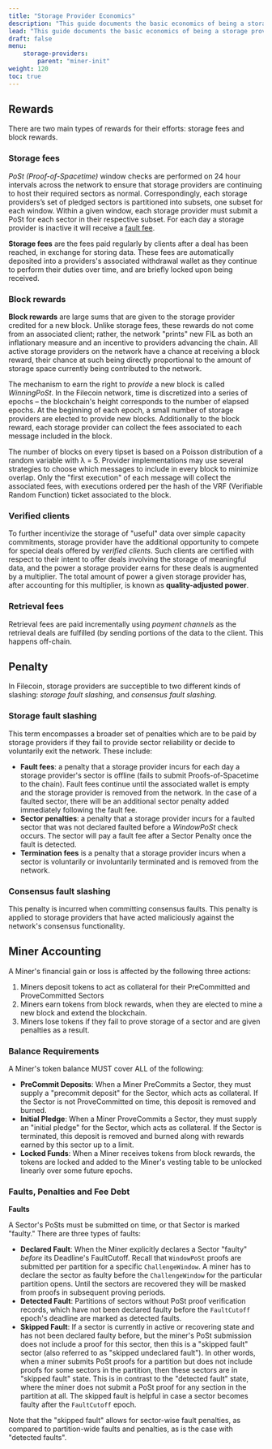 ```yaml
---
title: "Storage Provider Economics"
description: "This guide documents the basic economics of being a storage provider in filecoin."
lead: "This guide documents the basic economics of being a storage provider in filecoin."
draft: false
menu:
    storage-providers:
        parent: "miner-init"
weight: 120
toc: true
---
```


## Rewards

There are two main types of rewards for their efforts: storage fees and block rewards.

### Storage fees

_PoSt (Proof-of-Spacetime)_ window checks are performed on 24 hour intervals across the network to ensure that storage providers are continuing to host their required sectors as normal. Correspondingly, each storage providers’s set of pledged sectors is partitioned into subsets, one subset for each window. Within a given window, each storage provider must submit a PoSt for each sector in their respective subset. For each day a storage provider is inactive it will receive a [fault fee](slashing.md).

**Storage fees** are the fees paid regularly by clients after a deal has been reached, in exchange for storing data. These fees are automatically deposited into a providers's associated withdrawal wallet as they continue to perform their duties over time, and are briefly locked upon being received.

### Block rewards

**Block rewards** are large sums that are given to the storage provider credited for a new block. Unlike storage fees, these rewards do not come from an associated client; rather, the network "prints" new FIL as both an inflationary measure and an incentive to providers advancing the chain. All active storage providers on the network have a chance at receiving a block reward, their chance at such being directly proportional to the amount of storage space currently being contributed to the network.

The mechanism to earn the right to _provide_ a new block is called _WinningPoSt_. In the Filecoin network, time is discretized into a series of epochs – the blockchain's height corresponds to the number of elapsed epochs. At the beginning of each epoch, a small number of storage providers are elected to provide new blocks. Additionally to the block reward, each storage provider can collect the fees associated to each message included in the block.

The number of blocks on every tipset is based on a Poisson distribution of a random variable with λ = 5. Provider implementations may use several strategies to choose which messages to include in every block to minimize overlap. Only the "first execution" of each message will collect the associated fees, with executions ordered per the hash of the VRF (Verifiable Random Function) ticket associated to the block.

### Verified clients

To further incentivize the storage of "useful" data over simple capacity commitments, storage provider have the additional opportunity to compete for special deals offered by _verified clients_. Such clients are certified with respect to their intent to offer deals involving the storage of meaningful data, and the power a storage provider earns for these deals is augmented by a multiplier. The total amount of power a given storage provider has, after accounting for this multiplier, is known as **quality-adjusted power**.

### Retrieval fees

Retrieval fees are paid incrementally using _payment channels_ as the retrieval deals are fulfilled (by sending portions of the data to the client. This happens off-chain.


## Penalty

In Filecoin, storage providers are succeptible to two different kinds of slashing: _storage fault slashing_, and _consensus fault slashing_.

### Storage fault slashing

This term encompasses a broader set of penalties which are to be paid by storage providers if they fail to provide sector reliability or decide to voluntarily exit the network. These include:

- **Fault fees**: a penalty that a storage provider incurs for each day a storage provider's sector is offline (fails to submit Proofs-of-Spacetime to the chain). Fault fees continue until the associated wallet is empty and the storage provider is removed from the network. In the case of a faulted sector, there will be an additional sector penalty added immediately following the fault fee.
- **Sector penalties**: a penalty that a storage provider incurs for a faulted sector that was not declared faulted before a _WindowPoSt_ check occurs. The sector will pay a fault fee after a Sector Penalty once the fault is detected.
- **Termination fees** is a penalty that a storage provider incurs when a sector is voluntarily or involuntarily terminated and is removed from the network.

### Consensus fault slashing

This penalty is incurred when committing consensus faults. This penalty is applied to storage providers that have acted maliciously against the network's consensus functionality.

## Miner Accounting

A Miner's financial gain or loss is affected by the following three actions:

1. Miners deposit tokens to act as collateral for their PreCommitted and ProveCommitted Sectors
2. Miners earn tokens from block rewards, when they are elected to mine a new block and extend the blockchain.
3. Miners lose tokens if they fail to prove storage of a sector and are given penalties as a result.

### Balance Requirements

A Miner's token balance MUST cover ALL of the following:

- **PreCommit Deposits**: When a Miner PreCommits a Sector, they must supply a "precommit deposit" for the Sector, which acts as collateral. If the Sector is not ProveCommitted on time, this deposit is removed and burned.
- **Initial Pledge**: When a Miner ProveCommits a Sector, they must supply an "initial pledge" for the Sector, which acts as collateral. If the Sector is terminated, this deposit is removed and burned along with rewards earned by this sector up to a limit.
- **Locked Funds**: When a Miner receives tokens from block rewards, the tokens are locked and added to the Miner's vesting table to be unlocked linearly over some future epochs.

### Faults, Penalties and Fee Debt

**Faults**

A Sector's PoSts must be submitted on time, or that Sector is marked "faulty." There are three types of faults:

- **Declared Fault**: When the Miner explicitly declares a Sector "faulty" _before_ its Deadline's FaultCutoff. Recall that `WindowPoSt` proofs are submitted per partition for a specific `ChallengeWindow`. A miner has to declare the sector as faulty before the `ChallengeWindow` for the particular partition opens. Until the sectors are recovered they will be masked from proofs in subsequent proving periods.
- **Detected Fault**: Partitions of sectors without PoSt proof verification records, which have not been declared faulty before the `FaultCutoff` epoch's deadline are marked as detected faults.
- **Skipped Fault**: If a sector is currently in active or recovering state and has not been declared faulty before, but the miner's PoSt submission does not include a proof for this sector, then this is a "skipped fault" sector (also referred to as "skipped undeclared fault"). In other words, when a miner submits PoSt proofs for a partition but does not include proofs for some sectors in the partition, then these sectors are in "skipped fault" state. This is in contrast to the "detected fault" state, where the miner does not submit a PoSt proof for any section in the partition at all. The skipped fault is helpful in case a sector becomes faulty after the `FaultCutoff` epoch.

Note that the "skipped fault" allows for sector-wise fault penalties, as compared to partition-wide faults and penalties, as is the case with "detected faults".
